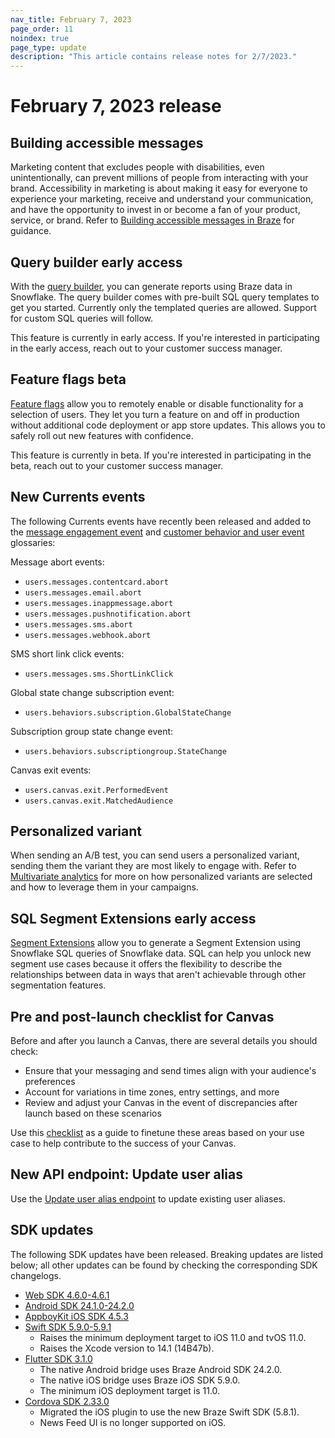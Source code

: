 ```yaml
---
nav_title: February 7, 2023
page_order: 11
noindex: true
page_type: update
description: "This article contains release notes for 2/7/2023."
---
```


# February 7, 2023 release

## Building accessible messages

Marketing content that excludes people with disabilities, even unintentionally, can prevent millions of people from interacting with your brand. Accessibility in marketing is about making it easy for everyone to experience your marketing, receive and understand your communication, and have the opportunity to invest in or become a fan of your product, service, or brand. Refer to [Building accessible messages in Braze]({{site.baseurl}}/help/accessibility#building-accessible-messages-in-braze) for guidance.

## Query builder early access

With the [query builder]({{site.baseurl}}/user_guide/data_and_analytics/query_builder#query-builder
), you can generate reports using Braze data in Snowflake. The query builder comes with pre-built SQL query templates to get you started. Currently only the templated queries are allowed. Support for custom SQL queries will follow.

This feature is currently in early access. If you're interested in participating in the early access, reach out to your customer success manager.

## Feature flags beta

[Feature flags]({{site.baseurl}}/developer_guide/platform_wide/feature_flags) allow you to remotely enable or disable functionality for a selection of users. They let you turn a feature on and off in production without additional code deployment or app store updates. This allows you to safely roll out new features with confidence.

This feature is currently in beta. If you're interested in participating in the beta, reach out to your customer success manager.

## New Currents events

The following Currents events have recently been released and added to the [message engagement event]({{site.baseurl}}/user_guide/data_and_analytics/braze_currents/event_glossary/message_engagement_events) and [customer behavior and user event]({{site.baseurl}}/user_guide/data_and_analytics/braze_currents/event_glossary/customer_behavior_events) glossaries:

Message abort events:
- `users.messages.contentcard.abort`
- `users.messages.email.abort`
- `users.messages.inappmessage.abort`
- `users.messages.pushnotification.abort`
- `users.messages.sms.abort`
- `users.messages.webhook.abort`

SMS short link click events:
- `users.messages.sms.ShortLinkClick`

Global state change subscription event:
- `users.behaviors.subscription.GlobalStateChange`

Subscription group state change event:
- `users.behaviors.subscriptiongroup.StateChange`

Canvas exit events:
- `users.canvas.exit.PerformedEvent`
- `users.canvas.exit.MatchedAudience`

## Personalized variant

When sending an A/B test, you can send users a personalized variant, sending them the variant they are most likely to engage with. Refer to [Multivariate analytics]({{site.baseurl}}/user_guide/engagement_tools/testing/multivariant_testing/multivariate_analytics/#personalized-variant) for more on how personalized variants are selected and how to leverage them in your campaigns. 

## SQL Segment Extensions early access

[Segment Extensions]({{site.baseurl}}/sql_segments/) allow you to generate a Segment Extension using Snowflake SQL queries of Snowflake data. SQL can help you unlock new segment use cases because it offers the flexibility to describe the relationships between data in ways that aren't achievable through other segmentation features.

## Pre and post-launch checklist for Canvas

Before and after you launch a Canvas, there are several details you should check:
- Ensure that your messaging and send times align with your audience's preferences
- Account for variations in time zones, entry settings, and more
- Review and adjust your Canvas in the event of discrepancies after launch based on these scenarios

Use this [checklist]({{site.baseurl}}/user_guide/engagement_tools/canvas/ideas_and_strategies/pre_post_launch_checklist#pre-and-post-launch-checklist) as a guide to finetune these areas based on your use case to help contribute to the success of your Canvas. 

## New API endpoint: Update user alias

Use the [Update user alias endpoint]({{site.baseurl}}/api/endpoints/user_data/post_users_alias_update/) to update existing user aliases.

## SDK updates

The following SDK updates have been released. Breaking updates are listed below; all other updates can be found by checking the corresponding SDK changelogs.

- [Web SDK 4.6.0-4.6.1](https://github.com/braze-inc/braze-web-sdk/blob/master/CHANGELOG.md#461)
- [Android SDK 24.1.0-24.2.0](https://github.com/braze-inc/braze-android-sdk/blob/master/CHANGELOG.md#2420)
- [AppboyKit iOS SDK 4.5.3](https://github.com/Appboy/appboy-ios-sdk/releases/tag/4.5.3)
- [Swift SDK 5.9.0-5.9.1](https://github.com/braze-inc/braze-swift-sdk/blob/main/CHANGELOG.md#591)
	- Raises the minimum deployment target to iOS 11.0 and tvOS 11.0.
	- Raises the Xcode version to 14.1 (14B47b).
- [Flutter SDK 3.1.0](https://pub.dev/packages/braze_plugin/changelog)
	- The native Android bridge uses Braze Android SDK 24.2.0.
	- The native iOS bridge uses Braze iOS SDK 5.9.0.
	- The minimum iOS deployment target is 11.0.
- [Cordova SDK 2.33.0](https://github.com/Appboy/appboy-cordova-sdk/blob/2.33.0/CHANGELOG.md#2330)
	- Migrated the iOS plugin to use the new Braze Swift SDK (5.8.1).
	- News Feed UI is no longer supported on iOS.
